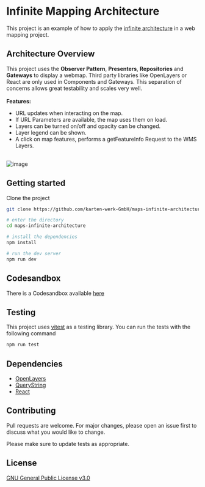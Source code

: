 # Infinite Mapping Architecture

This project is an example of how to apply the [infinite architecture](https://www.logicroom.co) in a web mapping project.

## Architecture Overview

This project uses the **Observer Pattern**, **Presenters**, **Repositories** and **Gateways** to display a webmap. Third party libraries
like OpenLayers or React are only used in Components and Gateways. This separation of concerns allows great testability
and scales very well.
<br /><br />
**Features:**

- URL updates when interacting on the map.
- If URL Parameters are available, the map uses them on load.
- Layers can be turned on/off and opacity can be changed.
- Layer legend can be shown.
- A click on map features, performs a getFeatureInfo Request to the WMS Layers.
  <br /><br />

![image](https://github.com/karten-werk-GmbH/maps-infinite-architecture/assets/6850977/0891e17c-05ff-423c-98d3-8a1e912bac85)

## Getting started

Clone the project

```bash
git clone https://github.com/karten-werk-GmbH/maps-infinite-architecture.git
```

```bash
# enter the directory
cd maps-infinite-architecture

# install the dependencies
npm install

# run the dev server
npm run dev

```

## Codesandbox

There is a Codesandbox available [here](https://codesandbox.io/p/github/karten-werk-GmbH/maps-infinite-architecture/main?workspaceId=038b5ef1-18cc-46c0-b841-51a1d6f29c16)

## Testing

This project uses [vitest](https://vitest.dev/) as a testing library.
You can run the tests with the following command

```bash
npm run test
```

## Dependencies

- [OpenLayers](https://openlayers.org/)
- [QueryString](https://github.com/sindresorhus/query-string)
- [React](https://react.dev/)

## Contributing

Pull requests are welcome. For major changes, please open an issue first
to discuss what you would like to change.

Please make sure to update tests as appropriate.

## License

[GNU General Public License v3.0](https://choosealicense.com/licenses/gpl-3.0/#)
